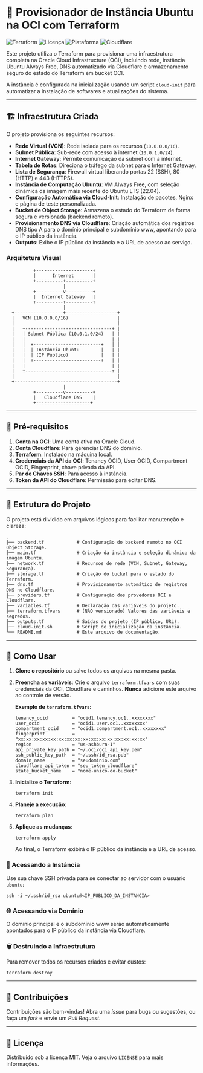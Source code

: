 # 🚀 Provisionador de Instância Ubuntu na OCI com Terraform

![Terraform](https://img.shields.io/badge/Terraform-v1.2+-7B42BC?style=for-the-badge&logo=terraform&logoColor=white)
![Licença](https://img.shields.io/badge/license-MIT-green.svg?style=for-the-badge)
![Plataforma](https://img.shields.io/badge/Oracle%20Cloud-F80000?style=for-the-badge&logo=oracle&logoColor=white)
![Cloudflare](https://img.shields.io/badge/Cloudflare-API-orange?style=for-the-badge&logo=cloudflare)

Este projeto utiliza o Terraform para provisionar uma infraestrutura completa na Oracle Cloud Infrastructure (OCI), incluindo rede, instância Ubuntu Always Free, DNS automatizado via Cloudflare e armazenamento seguro do estado do Terraform em bucket OCI.

A instância é configurada na inicialização usando um script `cloud-init` para automatizar a instalação de softwares e atualizações do sistema.

---

## 🏗️ Infraestrutura Criada

O projeto provisiona os seguintes recursos:

*   **Rede Virtual (VCN)**: Rede isolada para os recursos (`10.0.0.0/16`).
*   **Subnet Pública**: Sub-rede com acesso à internet (`10.0.1.0/24`).
*   **Internet Gateway**: Permite comunicação da subnet com a internet.
*   **Tabela de Rotas**: Direciona o tráfego da subnet para o Internet Gateway.
*   **Lista de Segurança**: Firewall virtual liberando portas 22 (SSH), 80 (HTTP) e 443 (HTTPS).
*   **Instância de Computação Ubuntu**: VM Always Free, com seleção dinâmica da imagem mais recente do Ubuntu LTS (22.04).
*   **Configuração Automática via Cloud-Init**: Instalação de pacotes, Nginx e página de teste personalizada.
*   **Bucket de Object Storage**: Armazena o estado do Terraform de forma segura e versionada (backend remoto).
*   **Provisionamento DNS via Cloudflare**: Criação automática dos registros DNS tipo A para o domínio principal e subdomínio www, apontando para o IP público da instância.
*   **Outputs**: Exibe o IP público da instância e a URL de acesso ao serviço.

### Arquitetura Visual

```
          +---------------------+
          |      Internet       |
          +----------+----------+
                     |
          +----------v----------+
          |  Internet Gateway   |
          +----------+----------+
                     |
  +------------------+-------------------+
  |   VCN (10.0.0.0/16)                  |
  |                                      |
  |   +--------------------------------+ |
  |   | Subnet Pública (10.0.1.0/24)   | |
  |   |                                | |
  |   |  +-------------------------+   | |
  |   |  | Instância Ubuntu        |   | |
  |   |  | (IP Público)            |   | |
  |   |  +-------------------------+   | |
  |   |                                | |
  |   +--------------------------------+ |
  |                                      |
  +--------------------------------------+
                     |
          +----------v----------+
          |   Cloudflare DNS    |
          +--------------------+
```

---

## 🔧 Pré-requisitos

1.  **Conta na OCI**: Uma conta ativa na Oracle Cloud.
2.  **Conta Cloudflare**: Para gerenciar DNS do domínio.
3.  **Terraform**: Instalado na máquina local.
4.  **Credenciais da API da OCI**: Tenancy OCID, User OCID, Compartment OCID, Fingerprint, chave privada da API.
5.  **Par de Chaves SSH**: Para acesso à instância.
6.  **Token da API do Cloudflare**: Permissão para editar DNS.

---

## 📂 Estrutura do Projeto

O projeto está dividido em arquivos lógicos para facilitar manutenção e clareza:

```
.
├── backend.tf            # Configuração do backend remoto no OCI Object Storage.
├── main.tf               # Criação da instância e seleção dinâmica da imagem Ubuntu.
├── network.tf            # Recursos de rede (VCN, Subnet, Gateway, Segurança).
├── storage.tf            # Criação do bucket para o estado do Terraform.
├── dns.tf                # Provisionamento automático de registros DNS no Cloudflare.
├── providers.tf          # Configuração dos provedores OCI e Cloudflare.
├── variables.tf          # Declaração das variáveis do projeto.
├── terraform.tfvars      # (NÃO versionado) Valores das variáveis e segredos.
├── outputs.tf            # Saídas do projeto (IP público, URL).
├── cloud-init.sh         # Script de inicialização da instância.
└── README.md             # Este arquivo de documentação.
```

---

## 🚀 Como Usar

1.  **Clone o repositório** ou salve todos os arquivos na mesma pasta.

2.  **Preencha as variáveis**: Crie o arquivo `terraform.tfvars` com suas credenciais da OCI, Cloudflare e caminhos. **Nunca** adicione este arquivo ao controle de versão.

    **Exemplo de `terraform.tfvars`:**
    ```hcl
    tenancy_ocid         = "ocid1.tenancy.oc1..xxxxxxxx"
    user_ocid            = "ocid1.user.oc1..xxxxxxxx"
    compartment_ocid     = "ocid1.compartment.oc1..xxxxxxxx"
    fingerprint          = "xx:xx:xx:xx:xx:xx:xx:xx:xx:xx:xx:xx:xx:xx:xx:xx"
    region               = "us-ashburn-1"
    api_private_key_path = "~/.oci/oci_api_key.pem"
    ssh_public_key_path  = "~/.ssh/id_rsa.pub"
    domain_name          = "seudominio.com"
    cloudflare_api_token = "seu_token_cloudflare"
    state_bucket_name    = "nome-unico-do-bucket"
    ```

3.  **Inicialize o Terraform**:
    ```shell
    terraform init
    ```

4.  **Planeje a execução**:
    ```shell
    terraform plan
    ```

5.  **Aplique as mudanças**:
    ```shell
    terraform apply
    ```
    Ao final, o Terraform exibirá o IP público da instância e a URL de acesso.

### 🔑 Acessando a Instância

Use sua chave SSH privada para se conectar ao servidor com o usuário `ubuntu`:
```shell
ssh -i ~/.ssh/id_rsa ubuntu@<IP_PUBLICO_DA_INSTANCIA>
```

### 🌐 Acessando via Domínio

O domínio principal e o subdomínio www serão automaticamente apontados para o IP público da instância via Cloudflare.

### 🗑️ Destruindo a Infraestrutura

Para remover todos os recursos criados e evitar custos:
```shell
terraform destroy
```

---

## 🤝 Contribuições

Contribuições são bem-vindas! Abra uma *issue* para bugs ou sugestões, ou faça um *fork* e envie um *Pull Request*.

---

## 📜 Licença

Distribuído sob a licença MIT. Veja o arquivo `LICENSE` para mais informações.